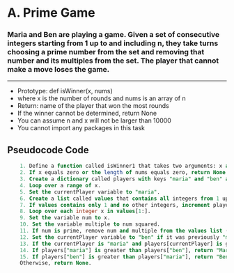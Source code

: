 # A. Prime Game
### Maria and Ben are playing a game. Given a set of consecutive integers starting from 1 up to and including n, they take turns choosing a prime number from the set and removing that number and its multiples from the set. The player that cannot make a move loses the game.
---

- Prototype: def isWinner(x, nums)
- where x is the number of rounds and nums is an array of n
- Return: name of the player that won the most rounds
- If the winner cannot be determined, return None
- You can assume n and x will not be larger than 10000
- You cannot import any packages in this task

## Pseudocode  Code
```sql
    1. Define a function called isWinner1 that takes two arguments: x and nums.
    2. If x equals zero or the length of nums equals zero, return None.
    3. Create a dictionary called players with keys "maria" and "ben" and initialize both values to 0.
    4. Loop over a range of x.
    5. Set the currentPlayer variable to "maria".
    6. Create a list called values that contains all integers from 1 up to nums[i].
    7. If values contains only 1 and no other integers, increment players["ben"] by 1.
    8. Loop over each integer x in values[1:].
    9. Set the variable num to x.
    10. Set the variable multiple to num squared.
    11. If num is prime, remove num and multiple from the values list (if they exist) and increment players[currentPlayer] by 1.
    12. Set the currentPlayer variable to "ben" if it was previously "maria", and vice versa.
    13. If the currentPlayer is "maria" and players[currentPlayer] is greater than 0, decrement players[currentPlayer] by 1.
    14. If players["maria"] is greater than players["ben"], return "Maria".
    15. If players["ben"] is greater than players["maria"], return "Ben".
    Otherwise, return None.

```
